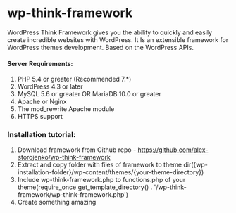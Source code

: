 # wp-think-framework

WordPress Think Framework gives you the ability to quickly and easily create incredible websites with WordPress. It Is an extensible framework for WordPress themes development. Based on the WordPress APIs.

#### Server Requirements:

1. PHP 5.4 or greater (Recommended 7.*)
2. WordPress 4.3 or later
3. MySQL 5.6 or greater OR MariaDB 10.0 or greater
4. Apache or Nginx 
5. The mod_rewrite Apache module
6. HTTPS support

### Installation tutorial:

1. Download framework from Github repo - https://github.com/alex-storojenko/wp-think-framework
2. Extract and copy folder with files of framework to theme dir({wp-installation-folder}/wp-content/themes/{your-theme-directory})
3. Include wp-think-framework.php to functions.php of your theme(require_once get_template_directory() . '/wp-think-framework/wp-think-framework.php')
4. Create something amazing